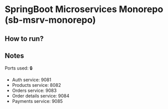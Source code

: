 # SpringBoot Microservices Monorepo (sb-msrv-monorepo)

## How to run? 


## Notes

Ports used: 🔒
- Auth service: 9081
- Products service: 8082
- Orders service: 9083
- Order details service: 9084
- Payments service: 9085